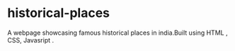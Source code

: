 # historical-places
A webpage showcasing famous historical places in india.Built using HTML , CSS, Javasript .
